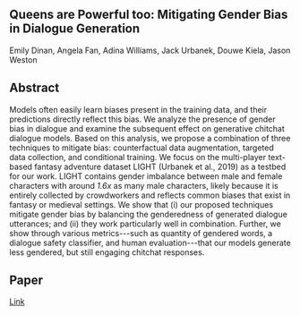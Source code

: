 ## Queens are Powerful too: Mitigating Gender Bias in Dialogue Generation

Emily Dinan, Angela Fan, Adina Williams, Jack Urbanek, Douwe Kiela, Jason Weston

## Abstract

Models often easily learn biases present in the training data, and their predictions directly reflect this bias. 
We analyze the presence of gender bias in dialogue and examine the subsequent effect on generative chitchat 
dialogue models. Based on this analysis, we propose a combination of three techniques to mitigate bias: 
counterfactual data augmentation, targeted data collection, and conditional training. We focus on the multi-player
text-based fantasy adventure dataset LIGHT (Urbanek et al., 2019) as a testbed for our work. 
LIGHT contains gender imbalance between male and female characters with around _1.6x_ as many male characters, 
likely because it is entirely collected by crowdworkers and reflects common biases that exist in fantasy or
medieval settings.
We show that (i) our proposed techniques mitigate gender bias by balancing the genderedness of generated 
dialogue utterances;  and (ii) they work particularly well in combination. Further, 
we show through various metrics---such as quantity of gendered words, a dialogue safety classifier,
and human evaluation---that our models generate less gendered, but still engaging chitchat responses.

## Paper

[Link](https://drive.google.com/open?id=1NU-YsvoMF1X8jivr1QtZb4Aq63oRbQjU)
 
